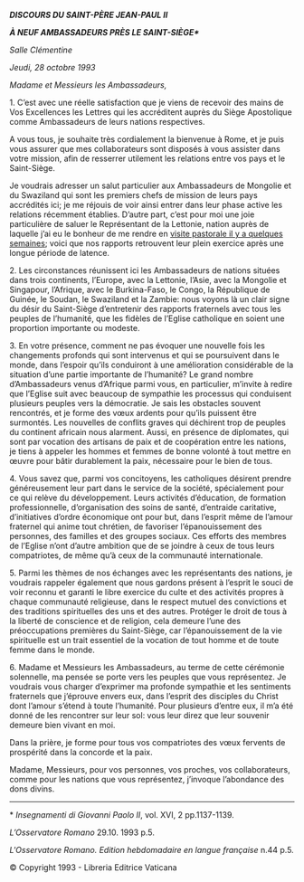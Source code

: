 ***DISCOURS DU SAINT-PÈRE JEAN-PAUL II***

***À NEUF AMBASSADEURS PRÈS LE SAINT-SIÈGE\****

*Salle Clémentine*

*Jeudi, 28 octobre 1993*

*Madame et Messieurs les Ambassadeurs,*

1\. C’est avec une réelle satisfaction que je viens de recevoir des mains de Vos Excellences les Lettres qui les accréditent auprès du Siège Apostolique comme Ambassadeurs de leurs nations respectives.

A vous tous, je souhaite très cordialement la bienvenue à Rome, et je puis vous assurer que mes collaborateurs sont disposés à vous assister dans votre mission, afin de resserrer utilement les relations entre vos pays et le Saint-Siège.

Je voudrais adresser un salut particulier aux Ambassadeurs de Mongolie et du Swaziland qui sont les premiers chefs de mission de leurs pays accrédités ici; je me réjouis de voir ainsi entrer dans leur phase active les relations récemment établies. D’autre part, c’est pour moi une joie particulière de saluer le Représentant de la Lettonie, nation auprès de laquelle j’ai eu le bonheur de me rendre en [visite pastorale il y a quelques semaines](http://www.vatican.va/holy_father/john_paul_ii/travels/sub_index1993/trav_lituania_fr.htm); voici que nos rapports retrouvent leur plein exercice après une longue période de latence.

2\. Les circonstances réunissent ici les Ambassadeurs de nations situées dans trois continents, l’Europe, avec la Lettonie, l’Asie, avec la Mongolie et Singapour, l’Afrique, avec le Burkina-Faso, le Congo, la République de Guinée, le Soudan, le Swaziland et la Zambie: nous voyons là un clair signe du désir du Saint-Siège d’entretenir des rapports fraternels avec tous les peuples de l’humanité, que les fidèles de l’Eglise catholique en soient une proportion importante ou modeste.

3\. En votre présence, comment ne pas évoquer une nouvelle fois les changements profonds qui sont intervenus et qui se poursuivent dans le monde, dans l’espoir qu’ils conduiront à une amélioration considérable de la situation d’une partie importante de l’humanité? Le grand nombre d’Ambassadeurs venus d’Afrique parmi vous, en particulier, m’invite à redire que l’Eglise suit avec beaucoup de sympathie les processus qui conduisent plusieurs peuples vers la démocratie. Je sais les obstacles souvent rencontrés, et je forme des vœux ardents pour qu’ils puissent être surmontés. Les nouvelles de conflits graves qui déchirent trop de peuples du continent africain nous alarment. Aussi, en présence de diplomates, qui sont par vocation des artisans de paix et de coopération entre les nations, je tiens à appeler les hommes et femmes de bonne volonté à tout mettre en œuvre pour bâtir durablement la paix, nécessaire pour le bien de tous.

4\. Vous savez que, parmi vos concitoyens, les catholiques désirent prendre généreusement leur part dans le service de la société, spécialement pour ce qui relève du développement. Leurs activités d’éducation, de formation professionnelle, d’organisation des soins de santé, d’entraide caritative, d’initiatives d’ordre économique ont pour but, dans l’esprit même de l’amour fraternel qui anime tout chrétien, de favoriser l’épanouissement des personnes, des familles et des groupes sociaux. Ces efforts des membres de l’Eglise n’ont d’autre ambition que de se joindre à ceux de tous leurs compatriotes, de même qu’à ceux de la communauté internationale.

5\. Parmi les thèmes de nos échanges avec les représentants des nations, je voudrais rappeler également que nous gardons présent à l’esprit le souci de voir reconnu et garanti le libre exercice du culte et des activités propres à chaque communauté religieuse, dans le respect mutuel des convictions et des traditions spirituelles des uns et des autres. Protéger le droit de tous à la liberté de conscience et de religion, cela demeure l’une des préoccupations premières du Saint-Siège, car l’épanouissement de la vie spirituelle est un trait essentiel de la vocation de tout homme et de toute femme dans le monde.

6\. Madame et Messieurs les Ambassadeurs, au terme de cette cérémonie solennelle, ma pensée se porte vers les peuples que vous représentez. Je voudrais vous charger d’exprimer ma profonde sympathie et les sentiments fraternels que j’éprouve envers eux, dans l’esprit des disciples du Christ dont l’amour s’étend à toute l’humanité. Pour plusieurs d’entre eux, il m’a été donné de les rencontrer sur leur sol: vous leur direz que leur souvenir demeure bien vivant en moi.

Dans la prière, je forme pour tous vos compatriotes des vœux fervents de prospérité dans la concorde et la paix.

Madame, Messieurs, pour vos personnes, vos proches, vos collaborateurs, comme pour les nations que vous représentez, j’invoque l’abondance des dons divins.

* * *

\* *Insegnamenti di Giovanni Paolo II*, vol. XVI, 2 pp.1137-1139.

*L’Osservatore Romano* 29.10. 1993 p.5.

*L'Osservatore Romano. Edition hebdomadaire en langue française* n.44 p.5.

© Copyright 1993 \- Libreria Editrice Vaticana